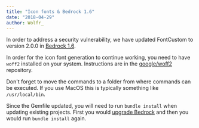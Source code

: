 ```yaml
---
title: "Icon fonts & Bedrock 1.6"
date: "2018-04-29"
author: Wolfr_
---
```


In order to address a security vulnerability, we have updated FontCustom to version 2.0.0 in [Bedrock 1.6](https://github.com/mono-company/bedrock/releases/tag/1.6.0).

In order for the icon font generation to continue working, you need to have `woff2` installed on your system. Instructions are in the [google/woff2](https://github.com/google/woff2) repository.

Don't forget to move the commands to a folder from where commands can be executed. If you use MacOS this is typically something like `/usr/local/bin`.

Since the Gemfile updated, you will need to run `bundle install` when updating existing projects. First you would [upgrade Bedrock](https://bedrock.mono.company/documentation/updating-bedrock/) and then you would run `bundle install` again.
